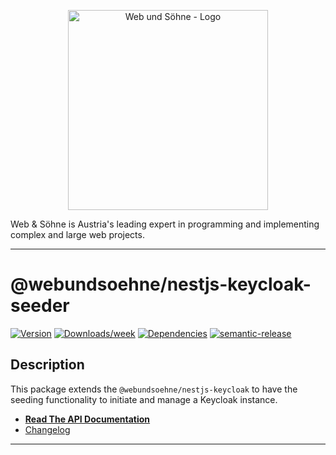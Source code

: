 <p align="center">
  <a href="https://webundsoehne.com" target="blank">
    <img src="https://webundsoehne.com/wp-content/uploads/webundsoehne-logo.png" width="320" alt="Web und Söhne - Logo" />
  </a>
</p>
Web & Söhne is Austria's leading expert in programming and implementing complex and large web projects.

---

# @webundsoehne/nestjs-keycloak-seeder

[![Version](https://img.shields.io/npm/v/@webundsoehne/nestjs-keycloak-seeder.svg)](https://npmjs.org/package/@webundsoehne/nestjs-keycloak-seeder) [![Downloads/week](https://img.shields.io/npm/dw/@webundsoehne/nestjs-keycloak-seeder.svg)](https://npmjs.org/package/@webundsoehne/nestjs-keycloak-seeder) [![Dependencies](https://img.shields.io/librariesio/release/npm/@webundsoehne/nestjs-keycloak-seeder)](https://npmjs.org/package/@webundsoehne/nestjs-keycloak-seeder) [![semantic-release](https://img.shields.io/badge/%20%20%F0%9F%93%A6%F0%9F%9A%80-semantic--release-e10079.svg)](https://github.com/semantic-release/semantic-release)

## Description

This package extends the `@webundsoehne/nestjs-keycloak` to have the seeding functionality to initiate and manage a Keycloak instance.

- **[Read The API Documentation](./docs/README.md)**
- [Changelog](./CHANGELOG.md)

<!-- toc -->



<!-- tocstop -->

---
